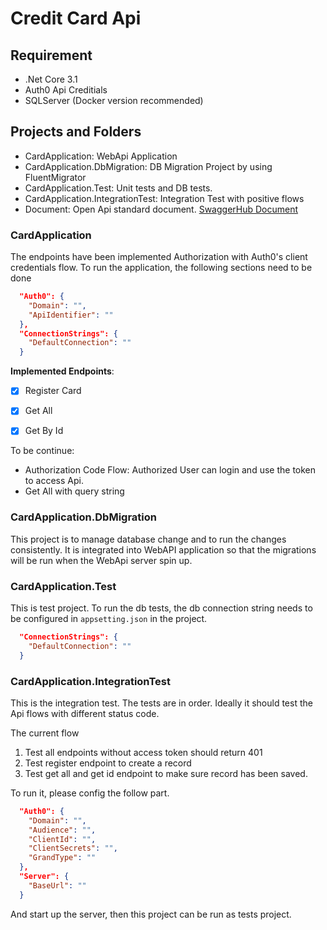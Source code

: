 # Credit Card Api

## Requirement
- .Net Core 3.1
- Auth0 Api Creditials
- SQLServer (Docker version recommended)

## Projects and Folders

- CardApplication: WebApi Application
- CardApplication.DbMigration: DB Migration Project by using FluentMigrator
- CardApplication.Test: Unit tests and DB tests. 
- CardApplication.IntegrationTest: Integration Test with positive flows
- Document: Open Api standard document. [SwaggerHub Document](https://app.swaggerhub.com/apis/AllenZhong/CardManagement/1.0.0)
  
### CardApplication 

The endpoints have been implemented Authorization with Auth0's client credentials flow. To run the application, the following sections need to be done

```json
  "Auth0": {
    "Domain": "",
    "ApiIdentifier": ""
  },
  "ConnectionStrings": {  
    "DefaultConnection": ""
  }
```

**Implemented Endpoints**:
- [x] Register Card
- [x] Get All 
- [x] Get By Id
 

To be continue:
- Authorization Code Flow: Authorized User can login and use the token to access Api.
- Get All with query string


### CardApplication.DbMigration

This project is to manage database change and to run the changes consistently. 
It is integrated into WebAPI application so that the migrations will be run when the WebApi server spin up. 

### CardApplication.Test

This is test project. To run the db tests, the db connection string needs to be configured in `appsetting.json` in the project.

```json
  "ConnectionStrings": {  
    "DefaultConnection": ""
  }
```

### CardApplication.IntegrationTest

This is the integration test. The tests are in order. Ideally it should test the Api flows with different status code. 

The current flow
1. Test all endpoints without access token should return 401
2. Test register endpoint to create a record
3. Test get all and get id endpoint to make sure record has been saved. 


To run it, please config the follow part. 

```json
  "Auth0": {
    "Domain": "",
    "Audience": "",
    "ClientId": "",
    "ClientSecrets": "",
    "GrandType": ""
  },
  "Server": {
    "BaseUrl": ""
  }
```

And start up the server, then this project can be run as tests project. 